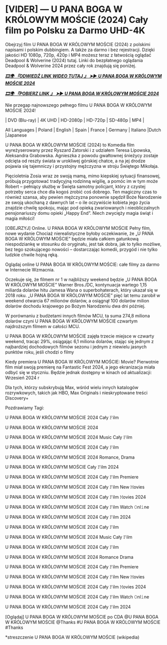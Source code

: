 # [VIDER] — U PANA BOGA W KRÓLOWYM MOŚCIE (2024) Cały film po Polsku za Darmo UHD-4K

Obejrzyj film U PANA BOGA W KRÓLOWYM MOŚCIE (2024) z polskimi napisami i polskim dubbingiem. A także za darmo i bez rejestracji. Dzięki jakości HD 1080p, 720p, 420p i MP4 możesz teraz z łatwością oglądać Deadpool &  Wolverine (2024) tutaj. Linki do bezpłatnego oglądania Deadpool &  Wolverine 2024 przez cały rok znajdują się poniżej.


<p><b><I><a href="http://r-movies.com/pl/movie/1233906/u-pana-boga-w-krlowym-mocie-gitcodepl">🎞🌍 『ODWIEDŹ LINK WIDEO TUTAJ 』 ➤► U PANA BOGA W KRÓLOWYM MOŚCIE 2024</a></I></b></p>

<p><b><I><a href="http://r-movies.com/pl/movie/1233906/u-pana-boga-w-krlowym-mocie-gitcodepl">🎞🌍 『POBIERZ LINK 』 ➤► U PANA BOGA W KRÓLOWYM MOŚCIE 2024</a></I></b></p>


Nie przegap najnowszego pełnego filmu U PANA BOGA W KRÓLOWYM MOŚCIE 2024!

| DVD (Blu-ray) | 4K UHD | HD-2080p | HD-720p | SD-480p | MP4 |

All Languages ​​| Poland | English | Spain | France | Germany | Italiano |Dutch |Japanese

U PANA BOGA W KRÓLOWYM MOŚCIE (2024) to Komedia film wyreżyserowany przez Ryszard Zatorski i z udziałem Teresa Lipowska, Aleksandra Grabowska. Agnieszka z powodu gwałtownej śnieżycy zostaje odcięta od reszty świata w urokliwej górskiej chatce, a na jej drodze pojawia się tajemniczy i przystojny mężczyzna w stroju Świętego Mikołaja. 

Pięcioletnia Zosia wraz ze swoją mamą, mimo kiepskiej sytuacji finansowej, próbują przygotować tradycyjną rodzinną wigilię, a pomóc im w tym może Robert – pełniący służbę w Święta samotny policjant, który z czystej potrzeby serca chce dla kogoś zrobić coś dobrego. Ten magiczny czas to również szansa, aby pewien mężczyzna ponownie spędził Boże Narodzenie ze swoją ukochaną z dawnych lat – o ile oczywiście kobieta jego życia znajdzie chwilę spokoju, mając pod opieką zwariowanych i nieobliczalnych pensjonariuszy domu opieki „Happy End”. Niech zwycięży magia świąt i magia miłości!

[OBEJRZYJ] Online. U PANA BOGA W KRÓLOWYM MOŚCIE Pełny film, nowe wydanie Chociaż nierealistyczne byłoby oczekiwanie, że „U PANA BOGA W KRÓLOWYM MOŚCIE” będzie miała całkiem gatunkową niespodziankę w stosunku do oryginału, jest tak dobra, jak to tylko możliwe, bez tego szokującego nowości – dostarczając komedii, przygód i nie tylko ludzkie chwile hojną ręką.

Oglądaj online U PANA BOGA W KRÓLOWYM MOŚCIE: całe filmy za darmo w Internecie Wzmacnia.

Oczekuje się, że filmem nr 1 w najbliższy weekend będzie „U PANA BOGA W KRÓLOWYM MOŚCIE” Warner Bros./DC, kontynuacja wartego 1,15 miliarda dolarów hitu Jamesa Wana o superbohaterach, który ukazał się w 2018 roku. „U PANA BOGA W KRÓLOWYM MOŚCIE” pięć lat temu zarobił w weekend otwarcia 67 milionów dolarów, a osiągnął 100 dolarów milion dolarów dochodu krajowego po Bożym Narodzeniu dwa dni później.

W porównaniu z budżetami innych filmów MCU, ta suma 274,8 miliona dolarów czyni U PANA BOGA W KRÓLOWYM MOŚCIE czwartym najdroższym filmem w całości MCU.

U PANA BOGA W KRÓLOWYM MOŚCIE zajęła trzecie miejsce w czwarty weekend, tracąc 29%, osiągając 6,1 miliona dolarów, stając się jednym z najbardziej dochodowych filmów sezonu i jednym z niewielu jasnych punktów roku, jeśli chodzi o filmy

Kiedy premiera U PANA BOGA W KRÓLOWYM MOŚCIE: Movie? Pierwotnie film miał swoją premierę na Fantastic Fest 2024, a jego ekranizacja miała odbyć się w styczniu. Będzie jednak dostępny w kinach od aktualizacji: Wrzesień 2024 r

Dla tych, którzy subskrybują Max, wśród wielu innych katalogów rozrywkowych, takich jak HBO, Max Originals i nieskryptowane treści Discovery+


Pozdrawiamy Tagi:

U PANA BOGA W KRÓLOWYM MOŚCIE 2024 Cały 𝙵ilm

U PANA BOGA W KRÓLOWYM MOŚCIE 2024

U PANA BOGA W KRÓLOWYM MOŚCIE 2024 Music Cały 𝙵ilm

U PANA BOGA W KRÓLOWYM MOŚCIE 2024 Cały 𝙵ilm

U PANA BOGA W KRÓLOWYM MOŚCIE 2024 Romance, Drama

U PANA BOGA W KRÓLOWYM MOŚCIE Cały 𝙵ilm 2024

U PANA BOGA W KRÓLOWYM MOŚCIE 2024 Cały 𝙵ilm Premiere

U PANA BOGA W KRÓLOWYM MOŚCIE 2024 Cały 𝙵ilm New 𝙼ovies

U PANA BOGA W KRÓLOWYM MOŚCIE 2024 Cały 𝙵ilm 𝙼ovies 2024

U PANA BOGA W KRÓLOWYM MOŚCIE 2024 Cały 𝙵ilm Watch 𝙾nl𝚒ne

U PANA BOGA W KRÓLOWYM MOŚCIE 2024 Cały 𝙵ilm 2024

U PANA BOGA W KRÓLOWYM MOŚCIE 2024 Cały 𝙵ilm

U PANA BOGA W KRÓLOWYM MOŚCIE 2024 Music Cały 𝙵ilm

U PANA BOGA W KRÓLOWYM MOŚCIE 2024 Cały 𝙵ilm

U PANA BOGA W KRÓLOWYM MOŚCIE 2024 Romance Drama

U PANA BOGA W KRÓLOWYM MOŚCIE 2024 Cały 𝙵ilm Premiere

U PANA BOGA W KRÓLOWYM MOŚCIE 2024 Cały 𝙵ilm New 𝙼ovies

U PANA BOGA W KRÓLOWYM MOŚCIE 2024 Cały 𝙵ilm 𝙼ovies 2024

U PANA BOGA W KRÓLOWYM MOŚCIE 2024 Cały 𝙵ilm Watch 𝙾nl𝚒ne

U PANA BOGA W KRÓLOWYM MOŚCIE 2024 Cały 𝙵ilm 2024

[Oglądaj] U PANA BOGA W KRÓLOWYM MOŚCIE po CDA @U PANA BOGA W KRÓLOWYM MOŚCIE @Thanks #U PANA BOGA W KRÓLOWYM MOŚCIE #Thanks


*streszczenie U PANA BOGA W KRÓLOWYM MOŚCIE (wikipedia)

